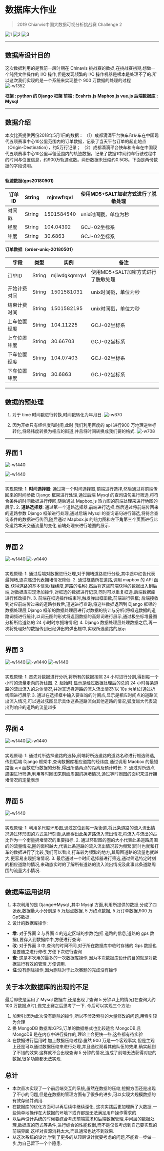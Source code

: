 # 数据库大作业
> 2019 Chianvis中国大数据可视分析挑战赛  Challenge 2

![1](https://img.shields.io/badge/mapbox-%20-green.svg)                ![2](https://img.shields.io/badge/Django-%20-brightgreen.svg)            ![3](https://img.shields.io/badge/Mysql-%20-yellowgreen.svg)

-------

## 数据库设计目的
这次数据利用的是我前一段时期在 Chinavis 挑战赛的数据,在挑战赛初期,想做一个纯凭文件操作的 I/O 操作,但是发现频繁的 I/O 操作机器是根本是处理不了的.所以这次我们实现的是一个系统来实现整个 900 万数据的处理的过程 <br> 
![-w1352](media/15606570660602/15624177178568.jpg)

<strong>框架 : python 的 Django 框架 
前端 : Ecahrts.js Mapbox.js vue.js
后端数据库 : Mysql </strong>

-------

## 数据介绍
本次比赛提供两份2018年5月1日的数据：
（1）成都滴滴平台快车和专车在中国现代五项赛事中心10公里范围内的订单数据，记录了当天平台订单的起止地点（Origin-Destination），约5万行记录；
（2）成都滴滴平台快车和专车在中国现代五项赛事中心10公里半径范围内的轨迹数据，记录了数据1中网约车行驶过程中的时间与位置信息，约900万轨迹点数。两份数据未压缩约0.5GB。下面是两份数据的字段说明。

-------
**轨迹数据(gps20180501)**

| 订单ID | String | mjmwfrqvI | 使用MD5+SALT加密方式进行了脱敏处理 |
| ------ | ------ | -------------------------------- | ---------------------------------- |
| 时间戳 | String | 1501584540   | unix时间戳，单位为秒               |
| 经度   | String | 104.04392        | GCJ-02坐标系|
| 纬度   | String | 30.6863   | GCJ-02坐标系                       |

**订单数据（order-uniq-20180501）**

| 字段         | 类型   | 实例                             | 备注                               |
| ------------ | ------ | -------------------------------- | ---------------------------------- |
| 订单ID       | String | mjiwdgkqmrqvI | 使用MD5+SALT加密方式进行了脱敏处理 |
| 开始计费时间 | String | 1501581031| unix时间戳，单位为秒               |
| 结束计费时间 | String | 1501582195| unix时间戳，单位为秒               |
| 上车位置经度 | String | 104.11225| GCJ-02坐标系                       |
| 上车位置纬度 | String | 30.66703 | GCJ-02坐标系                       |
| 下车位置经度 | String | 104.07403| GCJ-02坐标系                       |
| 下车位置纬度 | String | 30.6863 | GCJ-02坐标系                       |


-------
## 数据的预处理
1. 对于 time 时间戳进行转换,时间戳转化为年月日.
![-w670](media/15606570660602/15624255206488.jpg)

2. 因为开始只有经纬度和时间,此时 我们利用百度的 api 进行900 万地理逆坐标转化,将经纬度转换为相应的街道,并且将时间转换成我们要的格式.
![-w708](media/15606570660602/15624260014662.jpg)


-------

## 界面 1
![-w1440](media/15606570660602/15624179013303.jpg)

![-w1440](media/15606570660602/15624176141703.jpg)



-------


实现原理:
    1. **时间选择器**: 通过第一个时间选择器,前端进行选择,然后通过将前端传回来的时间参数 Django 框架进行处理,通过后端 Mysql 的查询语句进行筛选,将符合条件的时间数据进行传回,随后通过 Mapbox.js 热力图的前端处理来进行地图的展示.
    2. **道路选择器**: 通过第一个道路选择器,前端进行选择,然后通过将前端传回来的道路参数 Django 框架进行处理,通过后端 Mysql 的查询语句进行筛选,将符合查询条件的数据进行传回,随后通过 Mapbox.js 的热力图和左下角第三个页面进行此条道路本天交通流量的变化,前端处理来进行地图的展示.
    
-------

## 界面 2
![-w1440](media/15606570660602/15624183777832.jpg)
![-w1440](media/15606570660602/15624183988355.jpg)


-------

实现原理:
    1. 通过后端对数据进行处理,对于拥堵道路进行分级,其中途中红色代表最拥堵,逐次递进代表拥堵情况降低.
    2. 通过框选所在道路,调用 mapbox 的 API 函数,获得道路的基本信息(经纬度,道路的名称),然后将这些前端获得的数据出入到后端,对数据库实现添加操作,对框选的数据进行记录,同时可以重复框选,后端数据库进行修改操作.
    3. 前端在框选操作结束时,触发弹出框函数,前端进行弹框; 后端接收到对应前端传过来的道路参数后,迅速进行查询,将这些数据返回到 Django 框架的数据处理层,Django 框架的数据处理层进行对数据的统计与分析(将框选数据的道路词频进行统计,以词云图的形式将返回数据的高频词进行展示,通过极坐标堆叠图分析所给道路的 24 小时时序拥堵情况) 
    4. Django 数据处理层处理数据之后,再一次将处理好的数据传到已经弹出的弹出框中,实现所选道路的展示
   
-------
 
## 界面 3
![-w1440](media/15606570660602/15624194876627.jpg)
![-w1440](media/15606570660602/15624197588312.jpg)
![-w1440](media/15606570660602/15624200959951.jpg)

-------

实现原理:
    1. 首先对数据进行分析,将所有的数据按照 24 小时进行分割,得到每一个小时的流量走向的折线图.
    2. 起始时,显示是经过数据处理后的总的 24 小时每条道路的流出流入的总体情况,并对其选择道路的流入流出情况(以 10s 为单位)通过折线图进行展示
    3. 通过在选择框中输入要查询的时间点,显示是相应时间点的道路流出流入情况,可以通过弦图显示具体这条道路流向其他道路的情况,弧度越大代表流出到响应的道路的流量越多
   
-------
## 界面 4
![-w1440](media/15606570660602/15624205424532.jpg)
![-w1440](media/15606570660602/15624206050683.jpg)

-------

实现原理:
    1. 通过对所选择道路的选择,前端将所选道路的道路名称进行框选筛选,传到后端 Django 框架中,查询数据库相应道路的经纬度,通过调用 Maobox 的最短路径 api 函数进行数据的分析,得出所选两点的距离及预计时长.
    2. 通过对所选点周围进行筛选,利用等时圈图来刻画周围的拥堵情况,通过等时圈图的面积来进行拥堵情况的定量表示
    
-------
## 界面 5
![-w1440](media/15606570660602/15624241273365.jpg)

-------

实现原理:
    1. 利用多尺度环形图,通过定位到每一条街道,将此条道路的流入流出情况通过环形图的方式进行刻画,从而得出此条道路流入流出情况,将流入与流出的占比作为一个衡量拥堵情况的重要指标.
    2. 通过环形图的圈的大小代表此条道路周围的的流量情况,圈的面积越大,代表此条道路的流入流出情况较为频繁(同时也就和打车的数据进行了比较,我们可以看出,打车较为频繁的地方,其周围道路的流量也就越大,更容易出现拥堵情况.
    3. 最后通过一个时间选择器进行筛选,通过筛选特定时刻的相应道路的情况,来动态实时的了解所有道路的流入流出情况及此事此条道路周围的流量大小情况.
        
-------

## 数据库运用说明
1. 本次利用的是 Django➕Mysql ,其中 Mysql 方面,利用所提供的数据,分成了四张表,数据量大小分别是 5 万起点数据, 5 万终点数据, 5 万订单数据,900 万GpS数据.
2. 设计的数据库操作:
  - **增**: 对于界面 2 与界面 4 的选定区域的参数(包括 道路的信息,道路的 gps 数据),要存入到数据库中,方便进行查询.
  - **改**: 对于界面 3 中,查询的时间不同,对于所在数据库中临时存储的 Gps 数据也是要随之进行修改,方便下次进行查询
  - **查**: 这是本次用的最多的一次数据库操作,因为本次数据库设计的目的就是对数据进行有效的管理,方便调用.
  - **注**:没有删除操作,因为删除对于此次赛题的完成没有操作
  
## 关于本次数据库的出现的不足
最后即使是运用了 Mysql 数据库,还是出现了查询 5 分钟以上的情况(在查询大约 100 万数据点时),做完比赛之后思考了一下.
今后可以实现三个方法:
1. 加索引:因为此次没有删除的操作,所以不涉及索引的大量修改的问题,用索引较为合理
2. 换 MongoDB 数据库:GPS,订单的数据格式也比较适合 MongoDB,且 MongoDB 是在内存中进行操作的,理论上会更快一些,这些都有待实验
3. 在数据进行运用时,加上数据压缩过程:虽然 900 万是一个客观事实,但是主观上还是可以通过数据压缩来进行处理,并且通过观看其他队伍的效果,确实起到了不错的效果.这样就不会出现查询 5 分钟的情况,造成了前端无法获得对应的数据,很多功能都无法实现.

## 总计
* 本次首次实现了一个前后端交互的系统,虽然在数据的压缩,挖掘方面还是出现了不小的问题,但是在数据的管理方面有了很多的进步,可以实现大规模数据的有效存储并调用.
* 在数据库的优化方面可以再后续中继续深化, 这次实践后更加理解了大数据,一些简单地操作在大数据的环境下或许都是无法满足用户操作需求的.
* 以后再设计系统的时候要综合考虑前端需求和后端数据管理,中间层的数据处理,数据库的范式等条件,进行综合的性能权衡,而不是仅仅考虑到自己要实现的前端界面,这样对资源消耗太大,而且通常也达不到效果.
* 从这次系统的设计,学到了更多的从顶层设计就要考虑的问题,不能看一步做一步,为自己留下一个个隐患.
  